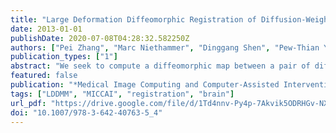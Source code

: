 ```yaml
---
title: "Large Deformation Diffeomorphic Registration of Diffusion-Weighted Images with Explicit Orientation Optimization"
date: 2013-01-01
publishDate: 2020-07-08T04:28:32.582250Z
authors: ["Pei Zhang", "Marc Niethammer", "Dinggang Shen", "Pew-Thian Yap"]
publication_types: ["1"]
abstract: "We seek to compute a diffeomorphic map between a pair of diffusion-weighted images under large deformation. Unlike existing techniques, our method allows any diffusion model to be fitted after registration for subsequent multifaceted analysis. This is achieved by directly aligning the diffusion-weighted images using a large deformation diffeomorphic registration framework formulated from an optimal control perspective. Our algorithm seeks the optimal coordinate mapping by simultaneously considering structural alignment, local fiber reorientation, and deformation regularization. Our algorithm also incorporates a multi-kernel strategy to concurrently register anatomical structures of different scales. We demonstrate the efficacy of our approach using in vivo data and report on detailed qualitative and quantitative results in comparison with several different registration strategies."
featured: false
publication: "*Medical Image Computing and Computer-Assisted Intervention - MICCAI 2013 - 16th International Conference, Nagoya, Japan, September 22-26, 2013, Proceedings, Part II*"
tags: ["LDDMM", "MICCAI", "registration", "brain"]
url_pdf: "https://drive.google.com/file/d/1Td4nnv-Py4p-7Akvik5ODRHGv-NXKfzP"
doi: "10.1007/978-3-642-40763-5_4"
---
```


